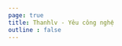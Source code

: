 ```yaml
---
page: true
title: Thanhlv - Yêu công nghệ
outline : false
---
```


<script setup>
import Home from '@theme/components/Home.vue'
</script>

<Home />
